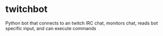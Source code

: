 # twitchbot
Python bot that connects to an twitch IRC chat, monitors chat, reads bot specific input, and can execute commands


